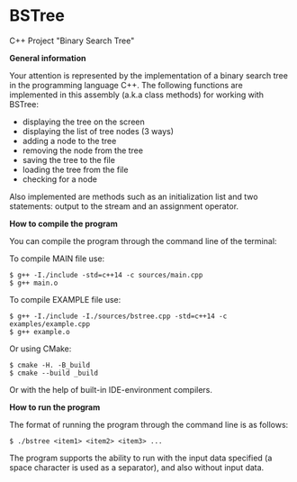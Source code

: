 # BSTree
C++ Project "Binary Search Tree"

**General information**

Your attention is represented by the implementation of a binary search tree in the programming language C++. The following functions are implemented in this assembly (a.k.a class methods) for working with BSTree: 

- displaying the tree on the screen
- displaying the list of tree nodes (3 ways)
- adding a node to the tree
- removing the node from the tree 
- saving the tree to the file
- loading the tree from the file
- checking for a node

Also implemented are methods such as an initialization list and two statements: output to the stream and an assignment operator.

**How to compile the program**

You can compile the program through the command line of the terminal:

To compile MAIN file use:
```ShellSession
$ g++ -I./include -std=c++14 -c sources/main.cpp
$ g++ main.o
```
To compile EXAMPLE file use:
```ShellSession
$ g++ -I./include -I./sources/bstree.cpp -std=c++14 -c examples/example.cpp
$ g++ example.o
```
Or using CMake:
```ShellSession
$ cmake -H. -B_build
$ cmake --build _build
```
Or with the help of built-in IDE-environment compilers.

**How to run the program**

The format of running the program through the command line is as follows:
```ShellSession
$ ./bstree <item1> <item2> <item3> ...
```
The program supports the ability to run with the input data specified (a space character is used as a separator), and also without input data.
